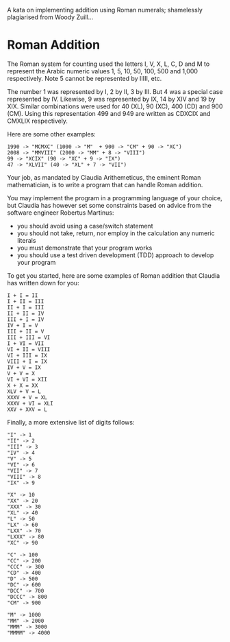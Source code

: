 A kata on implementing addition using Roman numerals; shamelessly plagiarised from Woody Zuill...

# Roman Addition

The Roman system for counting used the letters I, V, X, L, C, D and M to represent the Arabic numeric values 1, 5, 10, 50, 100, 500 and 1,000 respectively.  Note 5 cannot be represented by IIIII, etc.

The number 1 was represented by I, 2 by II, 3 by III.  But 4 was a special case represented by IV.  Likewise, 9 was represented by IX, 14 by XIV and 19 by XIX.  Similar combinations were used for 40 (XL), 90 (XC), 400 (CD) and 900 (CM).  Using this representation 499 and 949 are written as CDXCIX and CMXLIX respectively.

Here are some other examples:

```
1990 -> "MCMXC" (1000 -> "M"  + 900 -> "CM" + 90 -> "XC")
2008 -> "MMVIII" (2000 -> "MM" + 8 -> "VIII")
99 -> "XCIX" (90 -> "XC" + 9 -> "IX")
47 -> "XLVII" (40 -> "XL" + 7 -> "VII")
```
Your job, as mandated by Claudia Arithemeticus, the eminent Roman mathematician, is to write a program that can handle Roman addition.

You may implement the program in a programming language of your choice, but Claudia has however set some constraints based on advice from the software engineer Robertus Martinus:

* you should avoid using a case/switch statement
* you should not take, return, nor employ in the calculation any numeric literals
* you must demonstrate that your program works
* you should use a test driven development (TDD) approach to develop your program

To get you started, here are some examples of Roman addition that Claudia has written down for you:

```
I + I = II
I + II = III
II + I = III
II + II = IV
III + I = IV
IV + I = V
III + II = V
III + III = VI
I + VI = VII
VI + II = VIII
VI + III = IX
VIII + I = IX
IV + V = IX
V + V = X
VI + VI = XII
X + X = XX
XLV + V = L
XXXV + V = XL
XXXV + VI = XLI
XXV + XXV = L
```

Finally, a more extensive list of digits follows:

```
"I" -> 1
"II" -> 2
"III" -> 3
"IV" -> 4
"V" -> 5
"VI" -> 6
"VII" -> 7
"VIII" -> 8
"IX" -> 9

"X" -> 10
"XX" -> 20
"XXX" -> 30
"XL" -> 40
"L" -> 50
"LX" -> 60
"LXX" -> 70
"LXXX" -> 80
"XC" -> 90

"C" -> 100
"CC" -> 200
"CCC" -> 300
"CD" -> 400
"D" -> 500
"DC" -> 600
"DCC" -> 700
"DCCC" -> 800
"CM" -> 900

"M" -> 1000
"MM" -> 2000
"MMM" -> 3000
"MMMM" -> 4000
```
     
